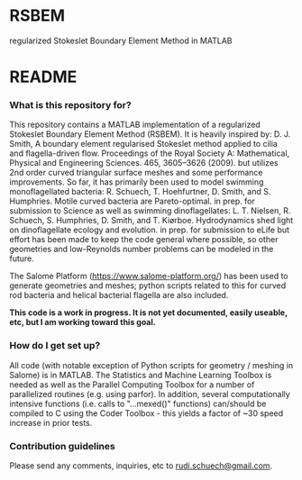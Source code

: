 # RSBEM
regularized Stokeslet Boundary Element Method in MATLAB

# README #

### What is this repository for? ###

This repository contains a MATLAB implementation of a regularized Stokeslet Boundary Element Method (RSBEM).  It is heavily inspired by:
D. J. Smith, A boundary element regularised Stokeslet method applied to cilia and flagella-driven flow. Proceedings of the Royal Society A: Mathematical, Physical and Engineering Sciences. 465, 3605–3626 (2009).
but utilizes 2nd order curved triangular surface meshes and some performance improvements.  So far, it has primarily been used to model swimming monoflagellated bacteria:
R. Schuech, T. Hoehfurtner, D. Smith, and S. Humphries.  Motile curved bacteria are Pareto-optimal.  in prep. for submission to Science
as well as swimming dinoflagellates:
L. T. Nielsen, R. Schuech, S. Humphries, D. Smith, and T. Kiørboe.  Hydrodynamics shed light on dinoflagellate ecology and evolution.  in prep. for submission to eLife
but effort has been made to keep the code general where possible, so other geometries and low-Reynolds number problems can be modeled in the future.

The Salome Platform (https://www.salome-platform.org/) has been used to generate geometries and meshes; python scripts related to this for curved rod bacteria and helical bacterial flagella are also included.

**This code is a work in progress.  It is not yet documented, easily useable, etc, but I am working toward this goal.**


### How do I get set up? ###

All code (with notable exception of Python scripts for geometry / meshing in Salome) is in MATLAB.  The Statistics and Machine Learning Toolbox is needed as well as the Parallel Computing Toolbox for a number of parallelized routines (e.g. using parfor).  In addition, several computationally intensive functions (i.e. calls to "...mexed()" functions) can/should be compiled to C using the Coder Toolbox - this yields a factor of ~30 speed increase in prior tests.




### Contribution guidelines ###

Please send any comments, inquiries, etc to rudi.schuech@gmail.com.

